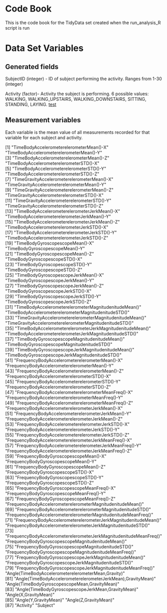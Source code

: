 # Code Book
This is the code book for the TidyData set created when the run_analysis_R script is run

# Data Set Variables
## Generated fields
SubjectID (integer) - ID of subject performing the activity. Ranges from 1-30 (integer)

Activity (factor)- Activity the subject is performing. 6 possible values: WALKING, WALKING_UPSTAIRS, WALKING_DOWNSTAIRS, SITTING, STANDING, LAYING.
[test](google.com)
## Measurement variables
Each variable is the mean value of all measurements recorded for that variable for each subject and activity.

 [1] "TimeBodyAccelerometerelerometerMean()-X"                           "TimeBodyAccelerometerelerometerMean()-Y"                          
 [3] "TimeBodyAccelerometerelerometerMean()-Z"                           "TimeBodyAccelerometerelerometerSTD()-X"                           
 [5] "TimeBodyAccelerometerelerometerSTD()-Y"                            "TimeBodyAccelerometerelerometerSTD()-Z"                           
 [7] "TimeGravityAccelerometerelerometerMean()-X"                        "TimeGravityAccelerometerelerometerMean()-Y"                       
 [9] "TimeGravityAccelerometerelerometerMean()-Z"                        "TimeGravityAccelerometerelerometerSTD()-X"                        
[11] "TimeGravityAccelerometerelerometerSTD()-Y"                         "TimeGravityAccelerometerelerometerSTD()-Z"                        
[13] "TimeBodyAccelerometerelerometerJerkMean()-X"                       "TimeBodyAccelerometerelerometerJerkMean()-Y"                      
[15] "TimeBodyAccelerometerelerometerJerkMean()-Z"                       "TimeBodyAccelerometerelerometerJerkSTD()-X"                       
[17] "TimeBodyAccelerometerelerometerJerkSTD()-Y"                        "TimeBodyAccelerometerelerometerJerkSTD()-Z"                       
[19] "TimeBodyGyroscopescopeMean()-X"                                    "TimeBodyGyroscopescopeMean()-Y"                                   
[21] "TimeBodyGyroscopescopeMean()-Z"                                    "TimeBodyGyroscopescopeSTD()-X"                                    
[23] "TimeBodyGyroscopescopeSTD()-Y"                                     "TimeBodyGyroscopescopeSTD()-Z"                                    
[25] "TimeBodyGyroscopescopeJerkMean()-X"                                "TimeBodyGyroscopescopeJerkMean()-Y"                               
[27] "TimeBodyGyroscopescopeJerkMean()-Z"                                "TimeBodyGyroscopescopeJerkSTD()-X"                                
[29] "TimeBodyGyroscopescopeJerkSTD()-Y"                                 "TimeBodyGyroscopescopeJerkSTD()-Z"                                
[31] "TimeBodyAccelerometerelerometerMagnitudenitudeMean()"              "TimeBodyAccelerometerelerometerMagnitudenitudeSTD()"              
[33] "TimeGravityAccelerometerelerometerMagnitudenitudeMean()"           "TimeGravityAccelerometerelerometerMagnitudenitudeSTD()"           
[35] "TimeBodyAccelerometerelerometerJerkMagnitudenitudeMean()"          "TimeBodyAccelerometerelerometerJerkMagnitudenitudeSTD()"          
[37] "TimeBodyGyroscopescopeMagnitudenitudeMean()"                       "TimeBodyGyroscopescopeMagnitudenitudeSTD()"                       
[39] "TimeBodyGyroscopescopeJerkMagnitudenitudeMean()"                   "TimeBodyGyroscopescopeJerkMagnitudenitudeSTD()"                   
[41] "FrequencyBodyAccelerometerelerometerMean()-X"                      "FrequencyBodyAccelerometerelerometerMean()-Y"                     
[43] "FrequencyBodyAccelerometerelerometerMean()-Z"                      "FrequencyBodyAccelerometerelerometerSTD()-X"                      
[45] "FrequencyBodyAccelerometerelerometerSTD()-Y"                       "FrequencyBodyAccelerometerelerometerSTD()-Z"                      
[47] "FrequencyBodyAccelerometerelerometerMeanFreq()-X"                  "FrequencyBodyAccelerometerelerometerMeanFreq()-Y"                 
[49] "FrequencyBodyAccelerometerelerometerMeanFreq()-Z"                  "FrequencyBodyAccelerometerelerometerJerkMean()-X"                 
[51] "FrequencyBodyAccelerometerelerometerJerkMean()-Y"                  "FrequencyBodyAccelerometerelerometerJerkMean()-Z"                 
[53] "FrequencyBodyAccelerometerelerometerJerkSTD()-X"                   "FrequencyBodyAccelerometerelerometerJerkSTD()-Y"                  
[55] "FrequencyBodyAccelerometerelerometerJerkSTD()-Z"                   "FrequencyBodyAccelerometerelerometerJerkMeanFreq()-X"             
[57] "FrequencyBodyAccelerometerelerometerJerkMeanFreq()-Y"              "FrequencyBodyAccelerometerelerometerJerkMeanFreq()-Z"             
[59] "FrequencyBodyGyroscopescopeMean()-X"                               "FrequencyBodyGyroscopescopeMean()-Y"                              
[61] "FrequencyBodyGyroscopescopeMean()-Z"                               "FrequencyBodyGyroscopescopeSTD()-X"                               
[63] "FrequencyBodyGyroscopescopeSTD()-Y"                                "FrequencyBodyGyroscopescopeSTD()-Z"                               
[65] "FrequencyBodyGyroscopescopeMeanFreq()-X"                           "FrequencyBodyGyroscopescopeMeanFreq()-Y"                          
[67] "FrequencyBodyGyroscopescopeMeanFreq()-Z"                           "FrequencyBodyAccelerometerelerometerMagnitudenitudeMean()"        
[69] "FrequencyBodyAccelerometerelerometerMagnitudenitudeSTD()"          "FrequencyBodyAccelerometerelerometerMagnitudenitudeMeanFreq()"    
[71] "FrequencyBodyAccelerometerelerometerJerkMagnitudenitudeMean()"     "FrequencyBodyAccelerometerelerometerJerkMagnitudenitudeSTD()"     
[73] "FrequencyBodyAccelerometerelerometerJerkMagnitudenitudeMeanFreq()" "FrequencyBodyGyroscopescopeMagnitudenitudeMean()"                 
[75] "FrequencyBodyGyroscopescopeMagnitudenitudeSTD()"                   "FrequencyBodyGyroscopescopeMagnitudenitudeMeanFreq()"             
[77] "FrequencyBodyGyroscopescopeJerkMagnitudenitudeMean()"              "FrequencyBodyGyroscopescopeJerkMagnitudenitudeSTD()"              
[79] "FrequencyBodyGyroscopescopeJerkMagnitudenitudeMeanFreq()"          "Angle(TimeBodyAccelerometerelerometerMean,Gravity)"               
[81] "Angle(TimeBodyAccelerometerelerometerJerkMean),GravityMean)"       "Angle(TimeBodyGyroscopescopeMean,GravityMean)"                    
[83] "Angle(TimeBodyGyroscopescopeJerkMean,GravityMean)"                 "Angle(X,GravityMean)"                                             
[85] "Angle(Y,GravityMean)"                                              "Angle(Z,GravityMean)"                                             
[87] "Activity"                                                          "Subject" 